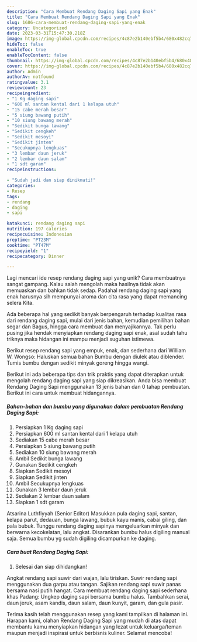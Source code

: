 ```yaml
---
description: "Cara Membuat Rendang Daging Sapi yang Enak"
title: "Cara Membuat Rendang Daging Sapi yang Enak"
slug: 1686-cara-membuat-rendang-daging-sapi-yang-enak
category: Uncategorized
date: 2023-03-31T15:47:30.218Z
image: https://img-global.cpcdn.com/recipes/4c87e2b140ebf5b4/680x482cq70/rendang-daging-sapi-foto-resep-utama.jpg
hideToc: false
enableToc: true
enableTocContent: false
thumbnail: https://img-global.cpcdn.com/recipes/4c87e2b140ebf5b4/680x482cq70/rendang-daging-sapi-foto-resep-utama.jpg
cover: https://img-global.cpcdn.com/recipes/4c87e2b140ebf5b4/680x482cq70/rendang-daging-sapi-foto-resep-utama.jpg
author: Admin
authorAv: notfound
ratingvalue: 3.1
reviewcount: 23
recipeingredient:
- "1 Kg daging sapi"
- "600 ml santan kental dari 1 kelapa utuh"
- "15 cabe merah besar"
- "5 siung bawang putih"
- "10 siung bawang merah"
- "Sedikit bunga lawang"
- "Sedikit cengkeh"
- "Sedikit mesoyi"
- "Sedikit jinten"
- "Secukupnya lengkuas"
- "3 lembar daun jeruk"
- "2 lembar daun salam"
- "1 sdt garam"
recipeinstructions:

- "Sudah jadi dan siap dinikmati!"
categories:
- Resep
tags:
- rendang
- daging
- sapi

katakunci: rendang daging sapi 
nutrition: 197 calories
recipecuisine: Indonesian
preptime: "PT23M"
cooktime: "PT47M"
recipeyield: "1"
recipecategory: Dinner

---
```





Lagi mencari ide resep rendang daging sapi yang unik? Cara membuatnya sangat gampang. Kalau salah mengolah maka hasilnya tidak akan memuaskan dan bahkan tidak sedap. Padahal rendang daging sapi yang enak harusnya sih mempunyai aroma dan cita rasa yang dapat memancing selera Kita.





Ada beberapa hal yang sedikit banyak berpengaruh terhadap kualitas rasa dari rendang daging sapi, mulai dari jenis bahan, kemudian pemilihan bahan segar dan Bagus, hingga cara membuat dan menyajikannya. Tak perlu pusing jika hendak menyiapkan rendang daging sapi enak,      asal sudah tahu triknya maka hidangan ini mampu menjadi suguhan istimewa.














Berikut resep rendang sapi yang empuk, enak, dan sederhana dari William W. Wongso: Haluskan semua bahan Bumbu dengan diulek atau diblender. Tumis bumbu dengan sedikit minyak goreng hingga wangi.






Berikut ini ada beberapa tips dan trik praktis yang dapat diterapkan untuk mengolah rendang daging sapi yang siap dikreasikan. Anda bisa membuat Rendang Daging Sapi menggunakan 13 jenis bahan dan 0 tahap pembuatan. Berikut ini cara untuk membuat hidangannya.

<!--inarticleads1-->

##### Bahan-bahan dan bumbu yang digunakan dalam pembuatan Rendang Daging Sapi:

1. Persiapkan 1 Kg daging sapi
1. Persiapkan 600 ml santan kental dari 1 kelapa utuh
1. Sediakan 15 cabe merah besar
1. Persiapkan 5 siung bawang putih
1. Sediakan 10 siung bawang merah
1. Ambil Sedikit bunga lawang
1. Gunakan Sedikit cengkeh
1. Siapkan Sedikit mesoyi
1. Siapkan Sedikit jinten
1. Ambil Secukupnya lengkuas
1. Gunakan 3 lembar daun jeruk
1. Sediakan 2 lembar daun salam
1. Siapkan 1 sdt garam


Atsarina Luthfiyyah (Senior Editor) Masukkan pula daging sapi, santan, kelapa parut, dedauan, bunga lawang, bubuk kayu manis, cabai giling, dan pala bubuk. Tunggu rendang daging sapinya mengeluarkan minyak dan berwarna kecokelatan, lalu angkat. Disarankan bumbu halus digiling manual saja. Semua bumbu yg sudah digiling dicampurkan ke daging. 

<!--inarticleads2-->

##### Cara buat Rendang Daging Sapi:


1. Selesai dan siap dihidangkan!

Angkat rendang sapi suwir dari wajan, lalu tiriskan. Suwir rendang sapi menggunakan dua garpu atau tangan. Sajikan rendang sapi suwir panas bersama nasi putih hangat. Cara membuat rendang daging sapi sederhana khas Padang: Ungkep daging sapi bersama bumbu halus. Tambahkan serai, daun jeruk, asam kandis, daun salam, daun kunyit, garam, dan gula pasir. 

Terima kasih telah menggunakan resep yang kami tampilkan di halaman ini. Harapan kami, olahan Rendang Daging Sapi yang mudah di atas dapat membantu kamu menyiapkan hidangan yang lezat untuk keluarga/teman maupun menjadi inspirasi untuk berbisnis kuliner. Selamat mencoba!
